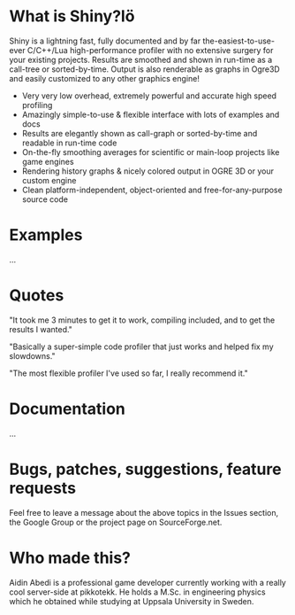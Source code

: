 # What is Shiny?lö

Shiny is a lightning fast, fully documented and by far the-easiest-to-use-ever C/C++/Lua high-performance profiler with no extensive surgery for your existing projects. Results are smoothed and shown in run-time as a call-tree or sorted-by-time. Output is also renderable as graphs in Ogre3D and easily customized to any other graphics engine!

* Very very low overhead, extremely powerful and accurate high speed profiling
* Amazingly simple-to-use & flexible interface with lots of examples and docs
* Results are elegantly shown as call-graph or sorted-by-time and readable in run-time code
* On-the-fly smoothing averages for scientific or main-loop projects like game engines
* Rendering history graphs & nicely colored output in OGRE 3D or your custom engine
* Clean platform-independent, object-oriented and free-for-any-purpose source code

# Examples

...

# Quotes

"It took me 3 minutes to get it to work, compiling included, and to get the results I wanted."

"Basically a super-simple code profiler that just works and helped fix my slowdowns."

"The most flexible profiler I've used so far, I really recommend it."

# Documentation

...

# Bugs, patches, suggestions, feature requests

Feel free to leave a message about the above topics in the Issues section, the Google Group or the project page on SourceForge.net.

# Who made this?

Aidin Abedi is a professional game developer currently working with a really cool server-side at pikkotekk. He holds a M.Sc. in engineering physics which he obtained while studying at Uppsala University in Sweden.
